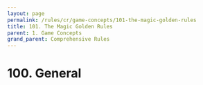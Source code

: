 ```yaml
---
layout: page
permalink: /rules/cr/game-concepts/101-the-magic-golden-rules
title: 101. The Magic Golden Rules
parent: 1. Game Concepts
grand_parent: Comprehensive Rules
---
```

# 100. General